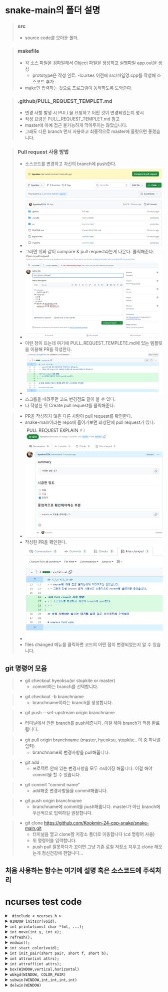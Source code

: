 # snake-main의 폴더 설명
> ### src
> * source code를 모아둔 폴더.

> ### makefile
> * 각 소스 파일을 컴파일해서 Object 파일을 생성하고 실행파일 app.out을 생성
>   - prototype은 작성 완료. -lcurses 이전에 src/파일명.cpp를 작성해 소스코드 추가
> * make만 입력하는 것으로 프로그램이 동작하도록 도와준다.

>### .github/PULL_REQUEST_TEMPLET.md
> * 변경 사항 발생 시 PULL을 요청하고 어떤 것이 변경되었는지 명시
> * 작성 요령은 PULL_REQUEST_TEMPLET.md 참고
> * master에 아예 접근 불가능하게 막아두지는 않았습니다.
> * 그래도 다른 branch 먼저 사용하고 최종적으로 master에 올렸으면 좋겠습니다.

>### Pull request 사용 방법
> * 소스코드를 변경하고 자신의 branch에 push한다.
> * ![Pullrequest](PR1.png)
> * 그러면 위와 같이 compare & pull request라는게 나온다. 클릭해준다.
> * ![Pullrequest](PR2.png)
> * 이런 창이 뜨는데 여기에 PULL_REQUEST_TEMPLETE.md에 있는 템플릿을 이용해 PR을 작성한다.
> * ![Pullrequest](PR3.png)
> * 스크롤을 내려주면 코드 변경점도 같이 볼 수 있다.
> * 다 작성한 뒤 Create pull request를 클릭해준다.

> * PR을 작성하지 않은 다른 사람이 pull request를 확인한다.
> * snake-main이라는 repo에 들어가보면 좌상단에 pull request가 있다.
> * ![Pullrequest](PR4.png)
> * 작성된 PR을 확인한다.
> * ![Pullrequest](PR5.png)
> * files changed 메뉴를 클릭하면 코드의 어떤 점이 변경되었는지 알 수 있습니다.

## git 명령어 모음
> * git checkout hyeoksu(or stopkite or master)
>   - commit하는 branch를 선택합니다.

> * git checkout -b branchname
>   - branchname이라는 branch를 생성합니다.

> *  git push --set-upstream origin branchname
>   - 터미널에서 만든 branch를 push해줍니다. 이걸 해야 branch가 적용 완료됩니다.

> * git pull origin branchname (master, hyeoksu, stopkite.. 이 중 하나를 입력)
>   - branchname의 변경사항을 pull해줍니다.

> * git add .
>   - 프로젝트 안에 있는 변경사항을 모두 스테이징 해줍니다. 이걸 해야 commit을 할 수 있습니다.

> * git commit "commit name"
>   - add해준 변경사항들을 commit해줍니다.

> * git push origin branchname
>   - branchname에 commit을 push해줍니다. master가 아닌 branch에 우선적으로 입력하길 권장합니다.

> * git clone https://github.com/Kookmin-24-cpp-snake/snake-main.git
>   - 터미널을 열고 clone할 저장소 폴더로 이동합니다 (cd 명령어 사용)
>   - 위 명령어를 입력합니다.
>   - push pull 잘못하다가 꼬이면 그냥 기존 로컬 저장소 지우고 clone 해오는게 정신건강에 편합니다...

## 처음 사용하는 함수는 여기에 설명 혹은 소스코드에 주석처리

# ncurses test code
<details>
<summary>
<code> #include &lt; ncurses.h &gt; </code>
</summary>
<div markdown="1">

ncurses 라이브러리를 사용하는 C/C++ 프로그램들의  컴파일을 위해 <ncurses.h> 헤더파일을 포함하여야 한다.

</div>
</details>

<details>
<summary>
<code>WINDOW initscr(void); </code>
</summary>
<div markdown="1">

initscr() 함수를  반드시 먼저 호출하여 터미널을 초기화하여야 한다. initscr() 함수는 'stdscr' 이라 일컫는 기본 윈도우를 생성한다.

</div>
</details>

<details>
<summary>
<code>int printw(const char *fmt, ...); </code>
</summary>
<div markdown="1">

stdscr 인 기본 윈도우 내에 (y, x) 위치에 문자열을 출력한다. 프로그램에서는 커서 위치가 0, 0 이기 때문에 현재 윈도우의 좌상단에 문자열을 출력한다.

</div>
</details>

<details>
<summary>
<code>int move(int y, int x);</code>
</summary>
<div markdown="1">

해당 좌표에 커서를 넘겨준다. 첫 번째 인자에는 y좌표, 두 번째 인자에는 x좌표를 파라미터로 가진다.

</div>
</details>

<details>
<summary>
<code>refresh();</code>
</summary>
<div markdown="1">

실제로 printw 함수를 실행한다고 바로 화면에 문자열이 출력되는 것이 아니다.
함수 printw 는 기본 윈도우에 문자열을 쓰고, 화면에 출력은 하지 않는다. 즉 윈도우 버퍼에 데이터를 쓰기만 함을 의미한다.
윈도우의 버퍼의 내용을 화면에 출력하기 위해서는 refresh() 함수를 호출여야 한다.

</div>
</details>

<details>
<summary>
<code>endwin();</code>
</summary>
<div markdown="1">

최종 ncurses 모드를 종료하여야 한다.  이를 생략하면 프로그램 종료 후 터미널이 비정상적으로 동작할 수 있다.
함수 endwin() 는 ncurses 에 의해 점유되었던 메모리의 해제 후, 터미널을 일반 모드로 변경한다.

</div>
</details>

<details>
<summary>
<code>int start_color(void);</code>
</summary>
<div markdown="1">

ncurses에 color attribute 사용 선언

</div>
</details>

<details>
<summary>
<code>int init_pair(short pair, short f, short b);</code>
</summary>
<div markdown="1">

색 attribute를 설정한다. 한쌍의 색 속성을 설정
인자 (숫자, 폰트색, 폰트배경색)
ex) init_pair(1, COLOR_RED, COLOR_WHITE);
1번 팔레트
폰트 색상 : 빨간색, 폰트 배경 색상 : 흰색
반환값 : 성공 시 0, 실패 시 -1

</div>
</details>

<details>
<summary>
<code>int attron(int attrs);</code>
</summary>
<div markdown="1">

적용할 속성 설정
ex) attron(COLOR_PAIR(1))
1번 팔레트 사용
반환값
성공 시 0, 실패 시 -1

</div>
</details>

<details>
<summary>
<code>int attroff(int attrs);</code>
</summary>
<div markdown="1">

attribute의 해제
printw 함수 출력전 속성을 키고 끄는 함수이다. 인자로 COLOR_PAIR을 넣어주면 앞에 초기화 해주었던 pair의 속성이 활성화 된다

</div>
</details>

<details>
<summary>
<code>box(WINDOW,vertical,horizontal)</code>
</summary>
<div markdown="1">

윈도우의 테두리를 생성한다.

</div>
</details>

<details>
<summary>
<code>wbkgd(WINDOW, COLOR_PAIR)</code>
</summary>
<div markdown="1">

윈도우의 백그라운드컬러를 조정한다.

</div>
</details>

<details>
<summary>
<code>subwin(WINDOW,int,int,int,int)</code>
</summary>
<div markdown="1">

서브 WINDOW를 좌표에 맞게 생성한다.

</div>
</details>

<details>
<summary>
<code>delwin(WINDOW)</code>
</summary>
<div markdown="1">

생성한 서브 WINDOW를 삭제한다.

</div>
</details>